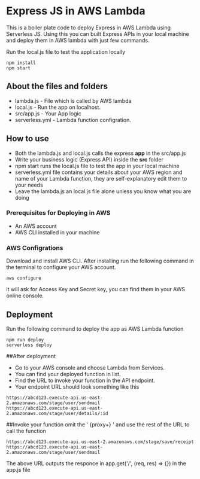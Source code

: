 # Express JS  in AWS Lambda
This is a boiler plate code to deploy Express in AWS Lambda using Serverless JS. Using this you can built Express APIs in your local machine and deploy them in AWS lambda with just few commands.

Run the local.js file to test the application locally
```
npm install
npm start
```
## About the files and folders 
 * lambda.js - File which is called by AWS lambda
 * local.js - Run the app on localhost.
 * src/app.js - Your App logic
 * serverless.yml - Lambda function configration.
## How to use
* Both the lambda.js and local.js calls the express **app** in the src/app.js
* Write your business logic (Express API) inside the **src** folder
* npm start runs the local.js file to test the app in your local machine
* serverless.yml file contains your details about your AWS region and name of your Lambda function, they are self-explanatory edit them to your needs
 * Leave the lambda.js an local.js file alone unless you know what you are doing

### Prerequisites for Deploying in AWS
* An AWS account 
* AWS CLI installed in your machine
### AWS Configrations
Download and install AWS CLI. After installing run the following command in the terminal to configure your AWS account.
```
aws configure
```
it will ask for Access Key and Secret key, you can find them in your AWS online console.
 
## Deployment
Run the following command to deploy the app as AWS Lambda function
```
npm run deploy
serverless deploy
```
##After deployment
* Go to your AWS console and choose Lambda from Services.
* You can find your deployed function in list.
* Find the URL to invoke your function in the API endpoint.
* Your endpoint URL should look something like this
```
https://abcd123.execute-api.us-east-2.amazonaws.com/stage/user/sendmail
https://abcd123.execute-api.us-east-2.amazonaws.com/stage/user/details/:id

``` 
##Invoke your function
omit the ' {proxy+} ' and use the rest of the URL to call the function
```
https://abcd123.execute-api.us-east-2.amazonaws.com/stage/save/receipt
https://abcd123.execute-api.us-east-2.amazonaws.com/stage/user/sendmail
``` 
The above URL outputs the responce in app.get('/', (req, res) => {}) in the app.js file

